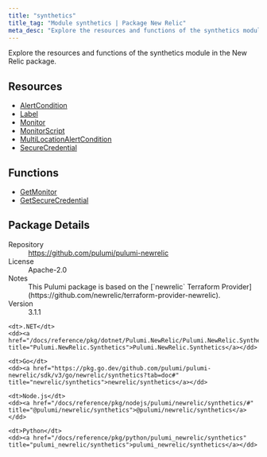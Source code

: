 ```yaml
---
title: "synthetics"
title_tag: "Module synthetics | Package New Relic"
meta_desc: "Explore the resources and functions of the synthetics module in the New Relic package."
---
```


<!-- WARNING: this file was generated by Pulumi Docs Generator. -->
<!-- Do not edit by hand unless you're certain you know what you are doing! -->

Explore the resources and functions of the synthetics module in the New Relic package.

<h2 id="resources">Resources</h2>
<ul class="api">
    <li><a href="alertcondition" title="AlertCondition"><span class="symbol resource"></span>AlertCondition</a></li>
    <li><a href="label" title="Label"><span class="symbol resource"></span>Label</a></li>
    <li><a href="monitor" title="Monitor"><span class="symbol resource"></span>Monitor</a></li>
    <li><a href="monitorscript" title="MonitorScript"><span class="symbol resource"></span>MonitorScript</a></li>
    <li><a href="multilocationalertcondition" title="MultiLocationAlertCondition"><span class="symbol resource"></span>MultiLocationAlertCondition</a></li>
    <li><a href="securecredential" title="SecureCredential"><span class="symbol resource"></span>SecureCredential</a></li>
</ul>

<h2 id="functions">Functions</h2>
<ul class="api">
    <li><a href="getmonitor" title="GetMonitor"><span class="symbol function"></span>GetMonitor</a></li>
    <li><a href="getsecurecredential" title="GetSecureCredential"><span class="symbol function"></span>GetSecureCredential</a></li>
</ul>

<h2 id="package-details">Package Details</h2>
<dl class="package-details">
	<dt>Repository</dt>
	<dd><a href="https://github.com/pulumi/pulumi-newrelic">https://github.com/pulumi/pulumi-newrelic</a></dd>
	<dt>License</dt>
	<dd>Apache-2.0</dd>
	<dt>Notes</dt>
	<dd>This Pulumi package is based on the [`newrelic` Terraform Provider](https://github.com/newrelic/terraform-provider-newrelic).</dd>
	<dt>Version</dt>
	<dd>3.1.1</dd>
</dl>



<dl class="tabular">

    <dt>.NET</dt>
    <dd><a href="/docs/reference/pkg/dotnet/Pulumi.NewRelic/Pulumi.NewRelic.Synthetics.html" title="Pulumi.NewRelic.Synthetics">Pulumi.NewRelic.Synthetics</a></dd>

    <dt>Go</dt>
    <dd><a href="https://pkg.go.dev/github.com/pulumi/pulumi-newrelic/sdk/v3/go/newrelic/synthetics?tab=doc#" title="newrelic/synthetics">newrelic/synthetics</a></dd>

    <dt>Node.js</dt>
    <dd><a href="/docs/reference/pkg/nodejs/pulumi/newrelic/synthetics/#" title="@pulumi/newrelic/synthetics">@pulumi/newrelic/synthetics</a></dd>

    <dt>Python</dt>
    <dd><a href="/docs/reference/pkg/python/pulumi_newrelic/synthetics" title="pulumi_newrelic/synthetics">pulumi_newrelic/synthetics</a></dd>

</dl>

